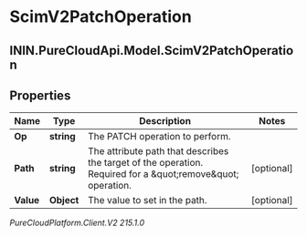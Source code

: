 # ScimV2PatchOperation

## ININ.PureCloudApi.Model.ScimV2PatchOperation

## Properties

|Name | Type | Description | Notes|
|------------ | ------------- | ------------- | -------------|
| **Op** | **string** | The PATCH operation to perform. | |
| **Path** | **string** | The attribute path that describes the target of the operation. Required for a \&quot;remove\&quot; operation. | [optional] |
| **Value** | **Object** | The value to set in the path. | [optional] |



_PureCloudPlatform.Client.V2 215.1.0_
